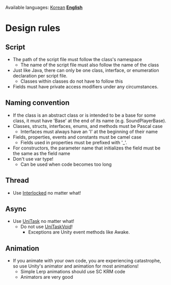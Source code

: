 Available languages: [Korean](DESIGN-RULES.md) [**English**](DESIGN-RULES-EN.md)

# Design rules
## Script
* The path of the script file must follow the class's namespace
  * The name of the script file must also follow the name of the class
* Just like Java, there can only be one class, interface, or enumeration declaration per script file.
  * Classes within classes do not have to follow this
* Fields must have private access modifiers under any circumstances.

## Naming convention
* If the class is an abstract class or is intended to be a base for some class, it must have 'Base' at the end of its name (e.g. SoundPlayerBase).
* Classes, structs, interfaces, enums, and methods must be Pascal case
  * Interfaces must always have an 'I' at the beginning of their name
* Fields, properties, events and constants must be camel case
  * Fields used in properties must be prefixed with '\_'.
* For constructors, the parameter name that initializes the field must be the same as the field name
* Don't use var type!
  * Can be used when code becomes too long

## Thread
* Use [Interlocked](https://docs.microsoft.com/ko-kr/dotnet/api/system.threading.interlocked) no matter what!

## Async
* Use [UniTask](https://github.com/Cysharp/UniTask) no matter what!
  * Do not use [UniTaskVoid](https://github.com/Cysharp/UniTask/blob/master/src/UniTask/Assets/Plugins/UniTask/Runtime/UniTaskVoid.cs)!
    * Exceptions are Unity event methods like Awake.

## Animation
* If you animate with your own code, you are experiencing catastrophe, so use Unity's animator and animation for most animations!
  * Simple Lerp animations should use SC KRM code
  * Animators are very good
